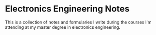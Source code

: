 # Electronics Engineering Notes
This is a collection of notes and formularies I write during the courses I'm attending at my master degree in electronics engineering.
